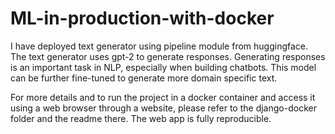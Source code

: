 # ML-in-production-with-docker

I have deployed text generator using pipeline module from huggingface. The text generator uses gpt-2 to generate responses. 
Generating responses is an important task in NLP, especially when building chatbots. This model can be further fine-tuned to generate more domain specific text.

For more details and to run the project in a docker container and access it using a web browser through a website, please refer to the django-docker folder and the readme there. The web app is fully reproducible.

